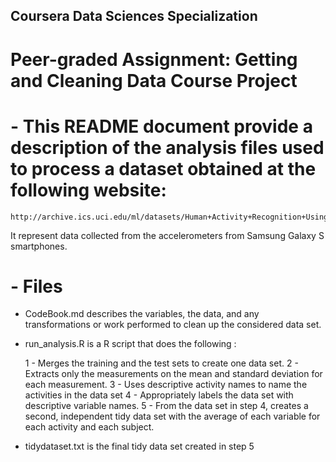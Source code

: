 ## Coursera Data Sciences Specialization
# Peer-graded Assignment: Getting and Cleaning Data Course Project

# - This README document provide a description of the analysis files used to process a dataset obtained at the following website: 
    
    http://archive.ics.uci.edu/ml/datasets/Human+Activity+Recognition+Using+Smartphones 

It represent data collected from the accelerometers from Samsung Galaxy S smartphones.
     
# - Files

  - CodeBook.md describes the variables, the data, and any transformations or work performed to clean up the considered data set.
  
  - run_analysis.R is a R script that does the following :
  
      1 - Merges the training and the test sets to create one data set.
      2 - Extracts only the measurements on the mean and standard deviation for each measurement. 
      3 - Uses descriptive activity names to name the activities in the data set
      4 - Appropriately labels the data set with descriptive variable names. 
      5 - From the data set in step 4, creates a second, independent tidy data set with the average of each variable for each activity         and each subject.
      
  - tidydataset.txt is the final tidy data set created in step 5
